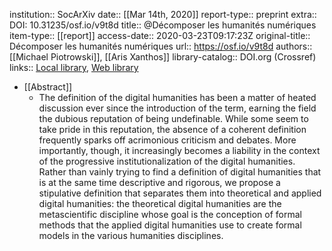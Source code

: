 institution:: SocArXiv
date:: [[Mar 14th, 2020]]
report-type:: preprint
extra:: DOI: 10.31235/osf.io/v9t8d
title:: @Décomposer les humanités numériques
item-type:: [[report]]
access-date:: 2020-03-23T09:17:23Z
original-title:: Décomposer les humanités numériques
url:: https://osf.io/v9t8d
authors:: [[Michael Piotrowski]], [[Aris Xanthos]]
library-catalog:: DOI.org (Crossref)
links:: [Local library](zotero://select/groups/2386895/items/FYFXA46K), [Web library](https://www.zotero.org/groups/2386895/items/FYFXA46K)

- [[Abstract]]
	- The definition of the digital humanities has been a matter of heated discussion ever since the introduction of the term, earning the field the dubious reputation of being undefinable. While some seem to take pride in this reputation, the absence of a coherent definition frequently sparks off acrimonious criticism and debates. More importantly, though, it increasingly becomes a liability in the context of the progressive institutionalization of the digital humanities.    Rather than vainly trying to find a definition of digital humanities that is at the same time descriptive and rigorous, we propose a stipulative definition that separates them into theoretical and applied digital humanities: the theoretical digital humanities are the metascientific discipline whose goal is the conception of formal methods that the applied digital humanities use to create formal models in the various humanities disciplines.